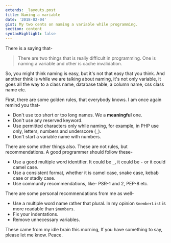 ```yaml
---
extends: _layouts.post
title: Naming a variable
date: '2018-02-04'
gist: My two cents on naming a variable while programming.
section: content
syntaxHighlight: false
---
```


There is a saying that-

> There are two things that is really difficult in programming. One is naming a variable and other is cache invalidation.

So, you might think naming is easy, but it's not that easy that you think. And another think is while we are talking about naming, it's not only variable, it goes all the way to a class name, database table, a column name, css class name etc.

First, there are some golden rules, that everybody knows. I am once again remind you that-

- Don't use too short or too long names. We a **meaningful** one.
- Don't use any reserved keyword.
- Use permitted characters only while naming, for example, in PHP use only, letters, numbers and underscore (`_`).
- Don't start a variable name with numbers.

There are some other things also. These are not rules, but recommendations. A good programmer should follow these-

- Use a good multiple word identifier. It could be `_`, it could be `-` or it could camel case.
- Use a consistent format, whether it is camel case, snake case, kebab case or stadly case.
- Use community recommendations, like- PSR-1 and 2, PEP-8 etc.

There are some personal recommendations from me as well-

- Use a multiple word name rather that plural. In my opinion `$memberList` is more readable than `$members`.
- Fix your indentations.
- Remove unnecessary variables.

These came from my idle brain this morning, If you have something to say, please let me know. Peace.
